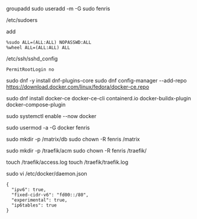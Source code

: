 groupadd sudo
useradd -m -G sudo fenris

/etc/sudoers

add
```
%sudo ALL=(ALL:ALL) NOPASSWD:ALL
%wheel ALL=(ALL:ALL) ALL
```

/etc/ssh/sshd_config

```
PermitRootLogin no
```

sudo dnf -y install dnf-plugins-core
sudo dnf config-manager --add-repo https://download.docker.com/linux/fedora/docker-ce.repo

sudo dnf install docker-ce docker-ce-cli containerd.io docker-buildx-plugin docker-compose-plugin

sudo systemctl enable --now docker

sudo usermod -a -G docker fenris

sudo mkdir -p /matrix/db
sudo chown -R fenris /matrix

sudo mkdir -p /traefik/acm
sudo chown -R fenris /traefik/

touch /traefik/access.log
touch /traefik/traefik.log

sudo vi /etc/docker/daemon.json
```
{
  "ipv6": true,
  "fixed-cidr-v6": "fd00::/80",
  "experimental": true,
  "ip6tables": true
}
```